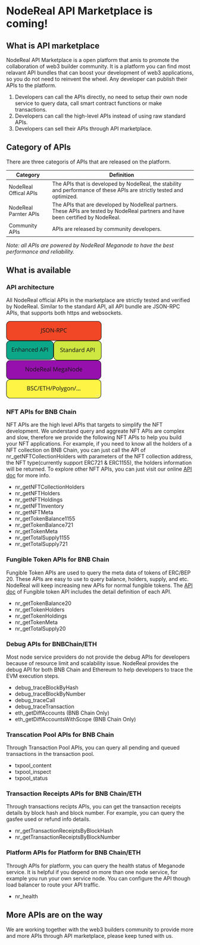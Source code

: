 # NodeReal API Marketplace is coming!

## What is API marketplace

NodeReal API Marketplace is a open platform that amis to promote the collaboration of web3 builder community. It is a platform you can find most relavant API bundles that can boost your development of web3 applications, so you do not need to reinvent the wheel. Any developer can publish their APIs to the platform. 

1. Developers can call the APIs directly, no need to setup their own node service to query data, call smart contract functions or make transactions.
2. Developers can call the high-level APIs instead of using raw standard APIs.
3. Developers can sell their APIs through API marketplace.

## Category of APIs 

There are three categoris of APIs that are released on the platform. 

| Category              | Definition                                                   |
| --------------------- | ------------------------------------------------------------ |
| NodeReal Offical APIs | The APIs that is developed by NodeReal, the stability and performance of these APIs are strictly tested and optimized. |
| NodeReal Parnter APIs | The APIs that are developed by NodeReal partners. These APIs are tested by NodeReal partners and have been certified by NodeReal. |
| Community APIs        | APIs are released by community developers.                   |

*Note: all APIs are powered by NodeReal Meganode to have the best performance and reliability.* 

## What is available 

### API architecture

All NodeReal official APIs in the marketplace are strictly tested and verified by NodeReal. Similar to the standard API, all API bundle are JSON-RPC APIs, that supports both https and websockets. 

<img src="images/API Architecture.png" alt="image-20220831222047493" style="zoom:25%;" />



### NFT APIs for BNB Chain 

NFT APIs are the high level APIs that targets to simplify the NFT development. We understand query and aggreate NFT APIs are complex and slow, therefore we provide the following NFT APIs to help you build your NFT applications. For example, if you need to know all the holders of a NFT collection on BNB Chain, you can just call the API of nr_getNFTCollectionHolders with parameters of the NFT collection address, the NFT type(currently support ERC721 & ERC1155), the holders information will be returned. To explore other NFT APIs, you can just visit our online [API doc](https://docs.nodereal.io/nodereal/meganode/api-docs/enhanced-api/nft-api) for more info.

- nr_getNFTCollectionHolders
- nr_getNFTHolders
- nr_getNFTHoldings
- nr_getNFTInventory
- nr_getNFTMeta
- nr_getTokenBalance1155
- nr_getTokenBalance721
- nr_getTokenMeta
- nr_getTotalSupply1155
- nr_getTotalSupply721

### Fungible Token APIs for BNB Chain

Fungible Token APIs are used to query the meta data of tokens of ERC/BEP 20. These APIs are easy to use to query balance, holders, supply, and etc. NodeReal will keep increasing new APIs for normal fungible tokens. The [API doc](https://docs.nodereal.io/nodereal/meganode/api-docs/enhanced-api/fungible-tokens-api) of Fungible token API includes the detail definition of each API.

- nr_getTokenBalance20
- nr_getTokenHolders
- nr_getTokenHoldings
- nr_getTokenMeta
- nr_getTotalSupply20

### Debug APIs for BNBChain/ETH

Most node service providers do not provide the debug APIs for developers because of resource limit and scalability issue. NodeReal provides the debug API for both BNB Chain and Ethereum to help developers to trace the EVM execution steps. 

- debug_traceBlockByHash
- debug_traceBlockByNumber
- debug_traceCall
- debug_traceTransaction
- eth_getDiffAccounts (BNB Chain Only)
- eth_getDiffAccountsWithScope (BNB Chain Only)

### Transcation Pool APIs for BNB Chain 

Through Transaction Pool APIs, you can query all pending and queued transactions in the transaction pool. 

- txpool_content
- txpool_inspect
- txpool_status

### Transaction Receipts APIs for BNB Chain/ETH

Through transactions recipts APIs, you can get the transaction receipts details by block hash and block number. For example, you can query the gasfee used or refund info details.

- nr_getTransactionReceiptsByBlockHash
- nr_getTransactionReceiptsByBlockNumber

### Platform APIs for Platform for BNB Chain/ETH

Through APIs for platform, you can query the health status of Meganode service. It is helpful if you depend on more than one node service, for example you run your own service node. You can configure the API though load balancer to route your API traffic. 

- nr_health

## More APIs are on the way

We are working together with the web3 builders community to provide more and more APIs through API marketplace, please keep tuned with us.